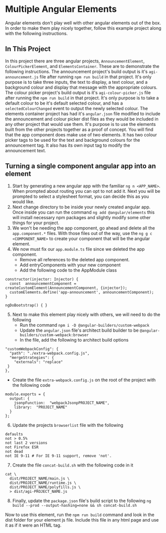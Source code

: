 
# Multiple Angular Elements
Angular elements don't play well with other angular elements out of the box. In order to make them play nicely together, follow this example project along with the following instructions.

## In This Project
In this project there are three angular projects, `AnnouncementElement`, `ColourPickerElement`, and `ElementsContainer`. These are to demonstrate the following instructions. 
The announcement project's build output is it's `agi-announcement.js` file after running `npm run build` in that project. It's only purpose is to take three inputs, the text to display, a text colour, and a background colour and display that message with the appropriate colours. 
The colour picker project's build output is it's `agi-colour-picker.js` file after running the `npm run build` in that project. It's only purpose is to take a default colour to be it's default selected colour, and has a `selectedColourChanged` event to output the newly selected colour.
The elements container project has had it's `angular.json` file modified to include the announcement and colour picker dist files as they would be included in any other project that would use them. It's purpose is to use the elements built from the other projects together as a proof of concept. You will find that the app component does make use of two elements. It has two colour picker tags to be used for the text and background colours for the announcement tag. It also has its own input tag to modify the announcement text. 

## Turning a single component angular app into an element
1. Start by generating a new angular app with the familiar `ng n <APP_NAME>`. When prompted about routing you can opt to not add it. Next you will be prompted to select a stylesheet format, you can decide this as you would like.
2. Next change directory to be inside your newly created angular app. Once inside you can run the command `ng add @angular/elements` this will install necessary npm packages and slightly modify some other things for your project.
3. We won't be needing the app component, go ahead and delete all the `app.component.*` files. With those files out of the way, use the `ng g c <COMPONENT_NAME>` to create your component that will be the angular element.
4. We now must fix our `app.module.ts` file since we deleted the app component. 
	- Remove all references to the deleted app component. 
	- Add entryComponents with your new component
	- Add the following code to the AppModule class

<pre><code>constructor(injector: Injector) {
  const  announcementComponent = createCustomElement(AnnouncementComponent, {injector});
  customElements.define('app-announcement', announcementComponent);
}

ngDoBootstrap() { }</code></pre>
  5. Next to make this element play nicely with others, we will need to do the following
	  - Run the command `npm i -D @angular-builders/custom-webpack` 
	  - Update the `angular.json` file's architect build builder to be `@angular-builders/custom-webpack:browser`
	  - In the file, add the following to architect build options
<pre><code>"customWebpackConfig": {
  "path": "./extra-webpack.config.js",
  "mergeStrategies": {
    "externals": "replace"
 }
},</code></pre>
- Create the file `extra-webpack.config.js` on the root of the project with the following code
<pre><code>module.exports = {
  output: {
    jsonpFunction:  "webpackJsonpPROJECT_NAME",
    library:  "PROJECT_NAME"
  }
};</code></pre>
6. Update the projects `browserlist` file with the following 
<pre><code>defaults
not > 0.5%
not last 2 versions
not Firefox ESR
not dead
not IE 9-11 # For IE 9-11 support, remove 'not'.</code></pre>
7. Create the file `concat-build.sh` with the following code in it
<pre><code>cat \
  dist/PROJECT_NAME/main.js \
  dist/PROJECT_NAME/runtime.js \
  dist/PROJECT_NAME/polyfills.js \
  > dist/agi-PROJECT_NAME.js
</code></pre>
8. Finally, update the `package.json` file's build script to the following `ng build --prod --output-hashing=none && sh concat-build.sh`

Now to use this element, run the `npm run build` command and look in the dist folder for your element js file. Include this file in any html page and use it as if it were an HTML tag.
